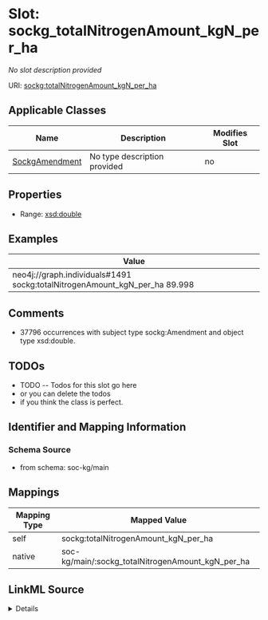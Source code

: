 

# Slot: sockg_totalNitrogenAmount_kgN_per_ha


_No slot description provided_





URI: [sockg:totalNitrogenAmount_kgN_per_ha](http://www.semanticweb.org/sockg/ontologies/2024/0/soil-carbon-ontology/totalNitrogenAmount_kgN_per_ha)



<!-- no inheritance hierarchy -->





## Applicable Classes

| Name | Description | Modifies Slot |
| --- | --- | --- |
| [SockgAmendment](../classes/SockgAmendment.md) | No type description provided |  no  |







## Properties

* Range: [xsd:double](http://www.w3.org/2001/XMLSchema#double)






## Examples

| Value |
| --- |
| neo4j://graph.individuals#1491 sockg:totalNitrogenAmount_kgN_per_ha 89.998 |

## Comments

* 37796 occurrences with subject type sockg:Amendment and object type xsd:double.

## TODOs

* TODO -- Todos for this slot go here
* or you can delete the todos
* if you think the class is perfect.

## Identifier and Mapping Information







### Schema Source


* from schema: soc-kg/main




## Mappings

| Mapping Type | Mapped Value |
| ---  | ---  |
| self | sockg:totalNitrogenAmount_kgN_per_ha |
| native | soc-kg/main/:sockg_totalNitrogenAmount_kgN_per_ha |




## LinkML Source

<details>
```yaml
name: sockg_totalNitrogenAmount_kgN_per_ha
description: No slot description provided
todos:
- TODO -- Todos for this slot go here
- or you can delete the todos
- if you think the class is perfect.
comments:
- 37796 occurrences with subject type sockg:Amendment and object type xsd:double.
examples:
- value: neo4j://graph.individuals#1491 sockg:totalNitrogenAmount_kgN_per_ha 89.998
from_schema: soc-kg/main
rank: 1000
slot_uri: sockg:totalNitrogenAmount_kgN_per_ha
alias: sockg_totalNitrogenAmount_kgN_per_ha
domain_of:
- sockg_Amendment
range: double

```
</details>
